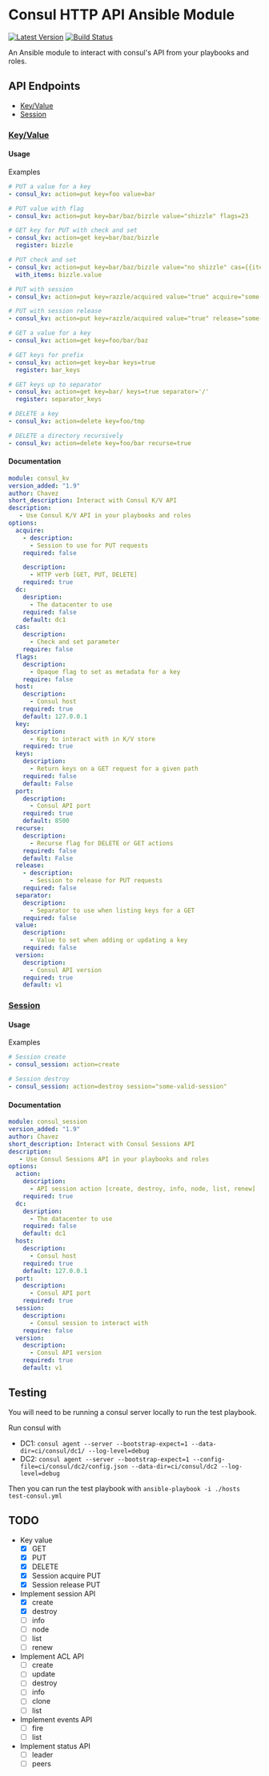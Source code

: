 # Consul HTTP API Ansible Module

[![Latest Version](http://img.shields.io/github/release/mtchavez/consul-ansible-module.svg?style=flat-square)](https://github.com/mtchavez/consul-ansible-module/releases)
[![Build Status](https://travis-ci.org/mtchavez/consul-ansible-module.svg?branch=master)](https://travis-ci.org/mtchavez/consul-ansible-module)

An Ansible module to interact with consul's API from your playbooks and roles.

## API Endpoints

* [Key/Value](#keyvalue)
* [Session](#session)

### [Key/Value](#keyvalue)

#### Usage

Examples

```yaml
# PUT a value for a key
- consul_kv: action=put key=foo value=bar

# PUT value with flag
- consul_kv: action=put key=bar/baz/bizzle value="shizzle" flags=23

# GET key for PUT with check and set
- consul_kv: action=get key=bar/baz/bizzle
  register: bizzle

# PUT check and set
- consul_kv: action=put key=bar/baz/bizzle value="no shizzle" cas={{item.ModifyIndex|int}}
  with_items: bizzle.value

# PUT with session
- consul_kv: action=put key=razzle/acquired value="true" acquire="some-valid-session"

# PUT with session release
- consul_kv: action=put key=razzle/acquired value="true" release="some-valid-session" "

# GET a value for a key
- consul_kv: action=get key=foo/bar/baz

# GET keys for prefix
- consul_kv: action=get key=bar keys=true
  register: bar_keys

# GET keys up to separator
- consul_kv: action=get key=bar/ keys=true separator='/'
  register: separator_keys

# DELETE a key
- consul_kv: action=delete key=foo/tmp

# DELETE a directory recursively
- consul_kv: action=delete key=foo/bar recurse=true
```

#### Documentation

```yaml
module: consul_kv
version_added: "1.9"
author: Chavez
short_description: Interact with Consul K/V API
description:
   - Use Consul K/V API in your playbooks and roles
options:
  acquire:
    - description:
      - Session to use for PUT requests
    required: false

    description:
      - HTTP verb [GET, PUT, DELETE]
    required: true
  dc:
    desription:
      - The datacenter to use
    required: false
    default: dc1
  cas:
    description:
      - Check and set parameter
    require: false
  flags:
    description:
      - Opaque flag to set as metadata for a key
    require: false
  host:
    description:
      - Consul host
    required: true
    default: 127.0.0.1
  key:
    description:
      - Key to interact with in K/V store
    required: true
  keys:
    description:
      - Return keys on a GET request for a given path
    required: false
    default: False
  port:
    description:
      - Consul API port
    required: true
    default: 8500
  recurse:
    description:
      - Recurse flag for DELETE or GET actions
    required: false
    default: False
  release:
    - description:
      - Session to release for PUT requests
    required: false
  separator:
    description:
      - Separator to use when listing keys for a GET
    required: false
  value:
    description:
      - Value to set when adding or updating a key
    required: false
  version:
    description:
      - Consul API version
    required: true
    default: v1
```

### [Session](#session)

#### Usage

Examples
```yaml
# Session create
- consul_session: action=create

# Session destroy
- consul_session: action=destroy session="some-valid-session"
```

#### Documentation
```yaml
module: consul_session
version_added: "1.9"
author: Chavez
short_description: Interact with Consul Sessions API
description:
   - Use Consul Sessions API in your playbooks and roles
options:
  action:
    description:
      - API session action [create, destroy, info, node, list, renew]
    required: true
  dc:
    desription:
      - The datacenter to use
    required: false
    default: dc1
  host:
    description:
      - Consul host
    required: true
    default: 127.0.0.1
  port:
    description:
      - Consul API port
    required: true
  session:
    description:
      - Consul session to interact with
    require: false
  version:
    description:
      - Consul API version
    required: true
    default: v1
```

## Testing

You will need to be running a consul server locally to run the test playbook.

Run consul with
  * DC1: `consul agent --server --bootstrap-expect=1 --data-dir=ci/consul/dc1/ --log-level=debug`
  * DC2: `consul agent --server --bootstrap-expect=1 --config-file=ci/consul/dc2/config.json --data-dir=ci/consul/dc2 --log-level=debug`

Then you can run the test playbook with `ansible-playbook -i ./hosts test-consul.yml`

## TODO

* Key value
  * [x] GET
  * [x] PUT
  * [x] DELETE
  * [x] Session acquire PUT
  * [x] Session release PUT
* Implement session API
  * [x] create
  * [x] destroy
  * [ ] info
  * [ ] node
  * [ ] list
  * [ ] renew
* Implement ACL API
  * [ ] create
  * [ ] update
  * [ ] destroy
  * [ ] info
  * [ ] clone
  * [ ] list
* Implement events API
  * [ ] fire
  * [ ] list
* Implement status API
  * [ ] leader
  * [ ] peers
